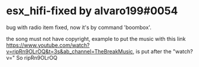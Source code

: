 # esx_hifi-fixed by alvaro199#0054

bug with radio item fixed, now it's by command 'boombox'.

the song must not have copyright, example to put the music with this link https://www.youtube.com/watch?v=ripRn9OLrOQ&t=3s&ab_channel=TheBreakMusic, is put after the "watch?v=" So ripRn9OLrOQ
